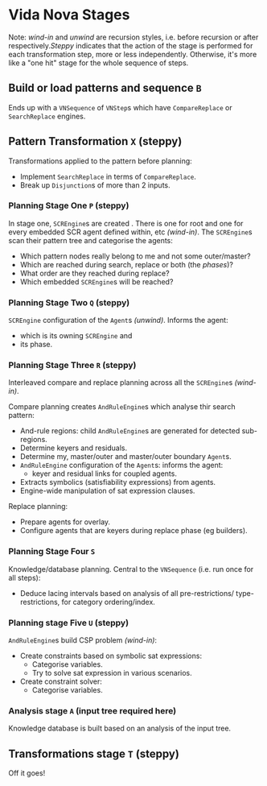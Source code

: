 # Vida Nova Stages

Note: _wind-in_ and _unwind_ are recursion styles, i.e. before recursion
or after respectively._Steppy_ indicates that the action of the stage is 
performed for each transformation step, more or less independently. Otherwise, 
it's more like a "one hit" stage for the whole sequence of steps.

## Build or load patterns and sequence `B`

Ends up with a `VNSequence` of `VNStep`s which have 
`CompareReplace` or `SearchReplace` engines.

## Pattern Transformation `X` (steppy)

Transformations applied to the pattern before planning:
 - Implement `SearchReplace` in terms of `CompareReplace`.
 - Break up `Disjunction`s of more than 2 inputs.

### Planning Stage One `P` (steppy)

In stage one, `SCREngine`s are created . There is one for root and
one for every embedded SCR agent defined within, etc _(wind-in)_. The
`SCREngine`s scan their pattern tree and categorise the agents:
 - Which pattern nodes really belong to me and not some outer/master?
 - Which are reached during search, replace or both (the _phases_)?
 - What order are they reached during replace?
 - Which embedded `SCREngine`s will be reached?
 
### Planning Stage Two `Q` (steppy)

`SCREngine` configuration of the `Agent`s _(unwind)_. Informs the agent:
 - which is its owning `SCREngine` and
 - its phase.
 
### Planning Stage Three `R` (steppy)

Interleaved compare and replace planning across all the `SCREngine`s _(wind-in)_. 

Compare planning creates `AndRuleEngine`s which analyse thir search 
pattern:
 - And-rule regions: child `AndRuleEngine`s are generated for detected
   sub-regions.
 - Determine keyers and residuals.
 - Determine my, master/outer and master/outer boundary `Agent`s.
 - `AndRuleEngine` configuration of the `Agent`s: informs the agent:
   - keyer and residual links for coupled agents.
 - Extracts symbolics (satisfiability expressions) from agents.
 - Engine-wide manipulation of sat expression clauses.
 
Replace planning:
 - Prepare agents for overlay.
 - Configure agents that are keyers during replace phase (eg builders).
 
### Planning Stage Four `S`

Knowledge/database planning. Central to the `VNSequence` (i.e. run once 
for all steps):
 - Deduce lacing intervals based on analysis of all pre-restrictions/
   type-restrictions, for category ordering/index.
 
### Planning stage Five `U` (steppy)

`AndRuleEngine`s build CSP problem _(wind-in)_:
 - Create constraints based on symbolic sat expressions:
   - Categorise variables.
   - Try to solve sat expression in various scenarios.
 - Create constraint solver:
   - Categorise variables.

### Analysis stage `A` (input tree required here)

Knowledge database is built based on an analysis of the input tree.

## Transformations stage `T` (steppy)

Off it goes!
